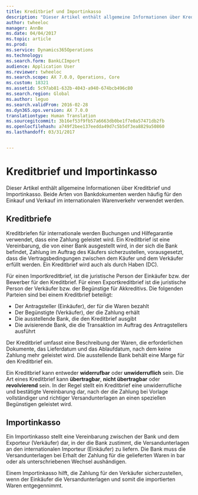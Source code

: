 ```yaml
---
title: Kreditbrief und Importinkasso
description: "Dieser Artikel enthält allgemeine Informationen über Kreditbrief und Importinkasso. Beide Arten von Bankdokumenten werden häufig für den Einkauf und Verkauf im internationalen Warenverkehr verwendet werden."
author: twheeloc
manager: AnnBe
ms.date: 04/04/2017
ms.topic: article
ms.prod: 
ms.service: Dynamics365Operations
ms.technology: 
ms.search.form: BankLCImport
audience: Application User
ms.reviewer: twheeloc
ms.search.scope: AX 7.0.0, Operations, Core
ms.custom: 18321
ms.assetid: 5c97ab81-632b-4043-a940-674bcb496c80
ms.search.region: Global
ms.author: leguo
ms.search.validFrom: 2016-02-28
ms.dyn365.ops.version: AX 7.0.0
translationtype: Human Translation
ms.sourcegitcommit: 3b16ef53f9fb57a6663db0be1f7e0a57471db2fb
ms.openlocfilehash: a749f2bee137eedda49d7c5b5df3ea8829a50860
ms.lasthandoff: 03/31/2017


---
```


# <a name="letters-of-credit-and-import-collections"></a>Kreditbrief und Importinkasso

Dieser Artikel enthält allgemeine Informationen über Kreditbrief und Importinkasso. Beide Arten von Bankdokumenten werden häufig für den Einkauf und Verkauf im internationalen Warenverkehr verwendet werden.

<a name="letters-of-credit"></a>Kreditbriefe
-----------------

Kreditbriefen für internationale werden Buchungen und Hilfegarantie verwendet, dass eine Zahlung geleistet wird. Ein Kreditbrief ist eine Vereinbarung, die von einer Bank ausgestellt wird, in der sich die Bank befindet, Zahlung im Auftrag des Käufers sicherzustellen, vorausgesetzt, dass die Vertragsbedingungen zwischen dem Käufer und dem Verkäufer erfüllt werden. Ein Kreditbrief wird auch als durch Haben (DC).

Für einen Importkreditbrief, ist die juristische Person der Einkäufer bzw. der Bewerber für den Kreditbrief. Für einen Exportkreditbrief ist die juristische Person der Verkäufer bzw. der Begünstige für Akkreditivs. Die folgenden Parteien sind bei einem Kreditbrief beteiligt:

-   Der Antragsteller (Einkäufer), der für die Waren bezahlt
-   Der Begünstigte (Verkäufer), der die Zahlung erhält
-   Die ausstellende Bank, die den Kreditbrief ausgibt
-   Die avisierende Bank, die die Transaktion im Auftrag des Antragstellers ausführt

Der Kreditbrief umfasst eine Beschreibung der Waren, die erforderlichen Dokumente, das Lieferdatum und das Ablaufdatum, nach dem keine Zahlung mehr geleistet wird. Die ausstellende Bank behält eine Marge für den Kreditbrief ein. 

Ein Kreditbrief kann entweder **widerrufbar** oder **unwiderruflich** sein. Die Art eines Kreditbrief kann **übertragbar**, **nicht übertragbar** oder **revolvierend** sein. In der Regel stellt ein Kreditbrief eine unwiderrufliche und bestätigte Vereinbarung dar, nach der die Zahlung bei Vorlage vollständiger und richtiger Versandunterlagen an einen speziellen Begünstigen geleistet wird.

## <a name="import-collections"></a>Importinkasso
Ein Importinkasso stellt eine Vereinbarung zwischen der Bank und dem Exporteur (Verkäufer) dar, in der die Bank zustimmt, die Versandunterlagen an den internationalen Importeur (Einkäufer) zu liefern. Die Bank muss die Versandunterlagen bei Erhalt der Zahlung für die gelieferten Waren in bar oder als unterschriebenen Wechsel aushändigen. 

Einem Importinkasso hilft, die Zahlung für den Verkäufer sicherzustellen, wenn der Einkäufer die Versandunterlagen und somit die importierten Waren entgegennimmt.


